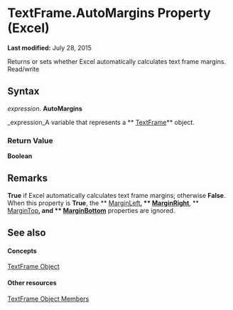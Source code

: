 
# TextFrame.AutoMargins Property (Excel)

 **Last modified:** July 28, 2015

Returns or sets whether Excel automatically calculates text frame margins. Read/write

## Syntax

 _expression_. **AutoMargins**

 _expression_A variable that represents a  ** [TextFrame](4a6d2201-84b8-d83a-cc13-703da047815e.md)** object.


### Return Value

 **Boolean**


## Remarks

 **True** if Excel automatically calculates text frame margins; otherwise **False**. When this property is  **True**, the  ** [MarginLeft](2fe49452-981a-3aff-ae75-cb6ed6dde83f.md)**,  ** [MarginRight](27a62328-c4bd-f456-8a63-68e41f307b5a.md)**,  ** [MarginTop](5c03ceb4-e2fd-9ff7-ac5d-4fad45cd5313.md)**, and  ** [MarginBottom](50b2d7a9-8595-44a7-6f7a-ee2d2255869c.md)** properties are ignored.


## See also


#### Concepts


 [TextFrame Object](4a6d2201-84b8-d83a-cc13-703da047815e.md)
#### Other resources


 [TextFrame Object Members](299ac22a-bf3d-11ca-90e8-a05d52a760d4.md)
